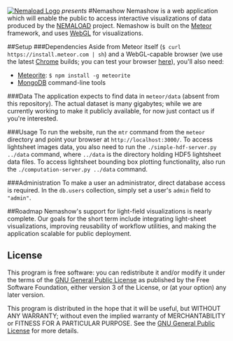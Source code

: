 [![Nemaload Logo](http://nemaload.davidad.org/png/nemaload)](http://nemaload.davidad.org)
_presents_
#Nemashow
Nemashow is a web application which will enable the public to access interactive visualizations of data produced by the [NEMALOAD](http://nemaload.davidad.org) project. Nemashow is built on the [Meteor](http://meteor.com/) framework, and uses [WebGL](http://webgl.org) for visualizations.

##Setup
###Dependencies
Aside from Meteor itself (`$ curl https://install.meteor.com | sh`) and a WebGL-capable browser (we use the latest [Chrome](https://www.google.com/intl/en/chrome/browser/) builds; you can test your browser [here](http://www.doesmybrowsersupportwebgl.com/)), you'll also need:
* [Meteorite](https://github.com/oortcloud/meteorite): `$ npm install -g meteorite`
* [MongoDB](http://www.mongodb.org/downloads) command-line tools

###Data
The application expects to find data in `meteor/data` (absent from this repository). The actual dataset is many gigabytes; while we are currently working to make it publicly available, for now just contact us if you're interested.

###Usage
To run the website, run the `mtr` command from the `meteor` directory and point your browser at `http://localhost:3000/`.
To access lightsheet images data, you also need to run the `./simple-hdf-server.py ../data` command, where `../data` is the directory holding HDF5 lightsheet data files.
To access lightsheet bounding box plotting functionality, also run the `./computation-server.py ../data` command.

###Administration
To make a user an administrator, direct database access is required. In the `db.users` collection, simply set a user's `admin` field to `"admin"`.

##Roadmap
Nemashow's support for light-field visualizations is nearly complete. Our goals for the short term include integrating light-sheet visualizations, improving reusability of workflow utilities, and making the application scalable for public deployment. 

## License
This program is free software: you can redistribute it and/or modify it under the terms of the [GNU General Public License](http://www.gnu.org/licenses/gpl.html) as published by the Free Software Foundation, either version 3 of the License, or (at your option) any later version.

This program is distributed in the hope that it will be useful, but WITHOUT ANY WARRANTY; without even the implied warranty of MERCHANTABILITY or FITNESS FOR A PARTICULAR PURPOSE.  See the [GNU General Public License](http://www.gnu.org/licenses/gpl.html) for more details.

